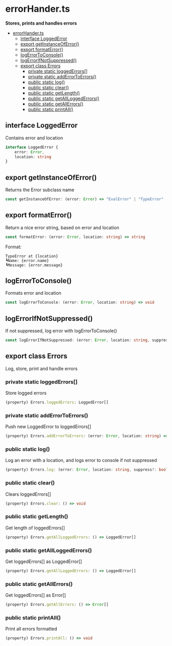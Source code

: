 
# errorHander.ts
**Stores, prints and handles errors**

- [errorHander.ts](#errorhanderts)
  - [interface LoggedError](#interface-loggederror)
  - [export getInstanceOfError()](#export-getinstanceoferror)
  - [export formatError()](#export-formaterror)
  - [logErrorToConsole()](#logerrortoconsole)
  - [logErrorIfNotSuppressed()](#logerrorifnotsuppressed)
  - [export class Errors](#export-class-errors)
    - [private static loggedErrors[]](#private-static-loggederrors)
    - [private static addErrorToErrors()](#private-static-adderrortoerrors)
    - [public static log()](#public-static-log)
    - [public static clear()](#public-static-clear)
    - [public static getLength()](#public-static-getlength)
    - [public static getAllLoggedErrors()](#public-static-getallloggederrors)
    - [public static getAllErrors()](#public-static-getallerrors)
    - [public static printAll()](#public-static-printall)

## interface LoggedError

Contains error and location

```ts
interface LoggedError {
    error: Error,
    location: string
}
```

## export getInstanceOfError()

Returns the Error subclass name

```ts
const getInstanceOfError: (error: Error) => "EvalError" | "TypeError" | "RangeError" | "ReferenceError" | "SyntaxError" | "URIError" | "Error" | "Unknown Error"
```

## export formatError()

Return a nice error string, based on error and location

```ts
const formatError: (error: Error, location: string) => string
```

Format:
```
TypeError at {location}
┗Name: {error.name}
┗Message: {error.message}
```

## logErrorToConsole()

Formats error and location

```ts
const logErrorToConsole: (error: Error, location: string) => void
```

## logErrorIfNotSuppressed()

If not suppressed, log error with logErrorToConsole()

```ts
const logErrorIfNotSuppressed: (error: Error, location: string, suppress?: boolean | undefined) => void
```

## export class Errors

Log, store, print and handle errors

### private static loggedErrors[]

Store logged errors

```ts
(property) Errors.loggedErrors: LoggedError[]
```

### private static addErrorToErrors()

Push new LoggedError to loggedErrors[]

```ts
(property) Errors.addErrorToErrors: (error: Error, location: string) => void
```

### public static log()

Log an error with a location, and logs error to console if not suppressed

```ts
(property) Errors.log: (error: Error, location: string, suppress?: boolean | undefined) => void
```

### public static clear()

Clears loggedErrors[]

```ts
(property) Errors.clear: () => void
```

### public static getLength()

Get length of loggedErrors[]

```ts
(property) Errors.getAllLoggedErrors: () => LoggedError[]
```

### public static getAllLoggedErrors()

Get loggedErrors[] as LoggedError[]

```ts
(property) Errors.getAllLoggedErrors: () => LoggedError[]
```

### public static getAllErrors()

Get loggedErrors[] as Error[]

```ts
(property) Errors.getAllErrors: () => Error[]
```

### public static printAll()

Print all errors formatted

```ts
(property) Errors.printAll: () => void
```




